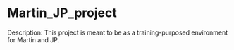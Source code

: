 # Martin_JP_project
Description:
This project is meant to be as a training-purposed environment for Martin and JP.
